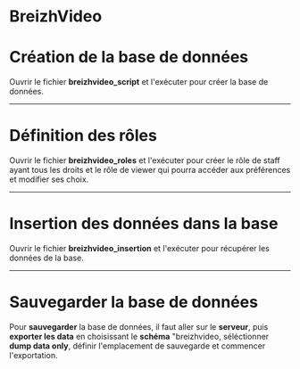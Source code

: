 # BreizhVideo

# Création de la base de données
Ouvrir le fichier **breizhvideo_script** et l'exécuter pour créer la base de données.


---------
# Définition des rôles
Ouvrir le fichier **breizhvideo_roles** et l'exécuter pour créer le rôle de staff ayant tous les droits et le rôle de viewer qui pourra accéder aux préférences et modifier ses choix.


--------
# Insertion des données dans la base
Ouvrir le fichier **breizhvideo_insertion** et l'exécuter pour récupérer les données de la base. 


--------
# Sauvegarder la base de données
Pour **sauvegarder** la base de données, il faut aller sur le **serveur**, puis **exporter les data** en choisissant le **schéma** "breizhvideo, séléctionner **dump data only**,
définir l'emplacement de sauvegarde et commencer l'exportation.
